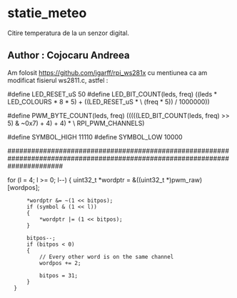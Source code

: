 # statie_meteo

Citire temperatura de la un senzor digital. 

## Author : Cojocaru Andreea

Am folosit https://github.com/jgarff/rpi_ws281x cu mentiunea ca am modificat fisierul ws2811.c, astfel :

 #define LED_RESET_uS                             50
 #define LED_BIT_COUNT(leds, freq)                ((leds * LED_COLOURS * 8 * 5) + ((LED_RESET_uS * \ (freq * 5)) / 1000000))
                                                  
 #define PWM_BYTE_COUNT(leds, freq)               (((((LED_BIT_COUNT(leds, freq) >> 5) & ~0x7) + 4) + 4) * \ RPI_PWM_CHANNELS)

 #define SYMBOL_HIGH                               11110
 #define SYMBOL_LOW                                10000

##############################################################################################################################

 for (l = 4; l >= 0; l--)
   {
          uint32_t *wordptr = &((uint32_t *)pwm_raw)[wordpos];

          *wordptr &= ~(1 << bitpos);
          if (symbol & (1 << l))
          {
              *wordptr |= (1 << bitpos);
          }

          bitpos--;
          if (bitpos < 0)
          {
              // Every other word is on the same channel
              wordpos += 2;

              bitpos = 31;
          }
      }
